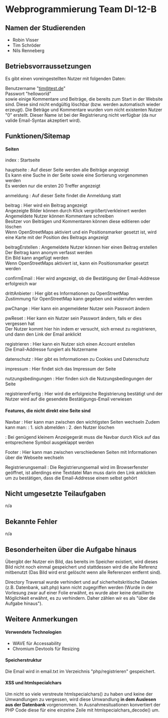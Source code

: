 
# Webprogrammierung Team DI-12-B

## Namen der Studierenden

- Robin Visser
- Tim Schröder
- Nils Renneberg<br>

## Betriebsvorraussetzungen
Es gibt einen voreingestellten Nutzer mit folgenden Daten:

Benutzername "tim@test.de"\
Passwort "helloworld"\
sowie einige Kommentare und Beiträge, die bereits zum Start in der Website sind. Diese sind nicht endgültig löschbar (bzw. werden automatisch wieder erzeugt). Die Beträge und Kommentare wurden vom nicht existenten Nutzer "0" erstellt. Dieser Name ist bei der Registrierung nicht verfügbar (da nur valide Email-Syntax akzeptiert wird).

## Funktionen/Sitemap

#### Seiten

index
: Startseite

hauptseite
: Auf dieser Seite werden alle Beiträge angezeigt\
Es kann eine Suche in der Seite sowie eine Sortierung vorgenommen werden\
Es werden nur die ersten 20 Treffer angezeigt

anmeldung
: Auf dieser Seite findet die Anmeldung statt

beitrag
: Hier wird ein Beitrag angezeigt\
Angezeigte Bilder können durch Klick vergrößert/verkleinert werden\
Angemeldete Nutzer können Kommentare schreiben\
Besitzer von Beiträgen und Kommentaren können diese editieren oder löschen\
Wenn OpenStreetMaps aktiviert und ein Positionsmarker gesetzt ist, wird eine Karte mit der Position des Beitrags angezeigt

beitragErstellen
: Angemeldete Nutzer können hier einen Beitrag erstellen\
Der Beitrag kann anonym verfasst werden\
Ein Bild kann angefügt werden\
Wenn OpenStreetMaps aktiviert ist, kann ein Positionsmarker gesetzt werden

confirmEmail
: Hier wird angezeigt, ob die Bestätigung der Email-Addresse erfolgreich war

drittAnbieter
: Hier gibt es Informationen zu OpenStreetMap\
Zustimmung für OpenStreetMap kann gegeben und widerrufen werden

pwChange
: Hier kann ein angemeldeter Nutzer sein Passwort ändern

pwReset
: Hier kann ein Nutzer sein Passwort ändern, falls er dies vergessen hat\
Der Nutzer kommt hier hin indem er versucht, sich erneut zu registrieren, und dann den Link der Email anklickt

registrieren
: Hier kann ein Nutzer sich einen Account erstellen\
Die Email-Addresse fungiert als Nutzername

datenschutz
: Hier gibt es Informationen zu Cookies und Datenschutz

impressum
: Hier findet sich das Impressum der Seite

nutzungsbedingungen
: Hier finden sich die Nutzungsbedingungen der Seite

registrierenFertig
: Hier wird die erfolgreiche Registrierung bestätigt und der Nutzer wird auf die gesendete Bestätigungs-Email verwiesen

#### Features, die nicht direkt eine Seite sind

Navbar
: Hier kann man zwischen den wichtigsten Seiten wechseln
Zudem kann man:
: 1. sich abmelden
: 2. den Nutzer löschen

: Bei genügend kleinem Anzeigegerät muss die Navbar durch Klick auf das entsprechene Symbol ausgeklappt werden

Footer
: Hier kann man zwischen verschiedenen Seiten mit Informationen über die Webseite wechseln

Registrierungsemail
: Die Registrierungsemail wird im Browserfenster geöffnet, ist allerdings eine Textdatei
Man muss darin den Link anklicken um zu bestätigen, dass die Email-Addresse einem selbst gehört

## Nicht umgesetzte Teilaufgaben

n/a

## Bekannte Fehler

n/a

## Besonderheiten über die Aufgabe hinaus

Übergibt der Nutzer ein Bild, das bereits im Speicher existiert, wird dieses Bild nicht noch einmal gespeichert und stattdessen wird die alte Referenz mitbenutzt (Das Bild wird erst gelöscht wenn alle Referenzen entfernt sind).

Directory Traversal wurde verhindert und auf sicherheitskritische Dateien (z.B. Datenbank, salt.php) kann nicht zugegriffen werden (Wurde in der Vorlesung zwar auf einer Folie erwähnt, es wurde aber keine detaillierte Möglichkeit erwähnt, es zu verhindern. Daher zählen wir es als "über die Aufgabe hinaus").

## Weitere Anmerkungen

#### Verwendete Technologien

- WAVE für Accessability
- Chromium Devtools für Resizing

#### Speicherstruktur

Die Email wird in email.txt im Verzeichnis "php/registrieren" gespeichert.

#### XSS und htmlspecialchars

Um nicht so viele verstreute htmlspecialchars() zu haben und keine der Umwandlungen zu vergessen, wird diese Umwandlung <strong> in dem Auslesen aus der Datenbank </strong> vorgenommen. In Ausnahmesituationen konvertiert der PHP Code diese für eine einzelne Zeile mit htmlspecialchars_decode() um.